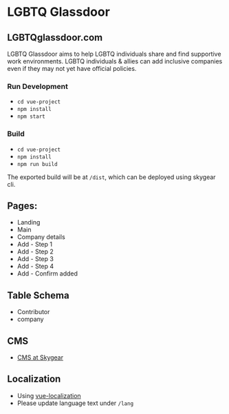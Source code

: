 # LGBTQ Glassdoor

## LGBTQglassdoor.com

LGBTQ Glassdoor aims to help LGBTQ individuals share and find supportive work environments. LGBTQ individuals & allies can add inclusive companies even if they may not yet have official policies.


### Run Development
* `cd vue-project`
* `npm install`
* `npm start`

### Build
* `cd vue-project`
* `npm install`
* `npm run build`

The exported build will be at `/dist`, which can be deployed using skygear cli.

## Pages:
* Landing
* Main
* Company details
* Add - Step 1
* Add - Step 2
* Add - Step 3
* Add - Step 4
* Add - Confirm added

## Table Schema
* Contributor
* company

## CMS

* [CMS at Skygear](https://lgbtq.skygeario.com/cms)

## Localization

* Using [vue-localization](https://github.com/valterlorran/vuejs-localization)
* Please update language text under `/lang`
